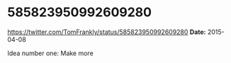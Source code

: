 # 585823950992609280
https://twitter.com/TomFrankly/status/585823950992609280
**Date:** 2015-04-08

Idea number one: Make more
